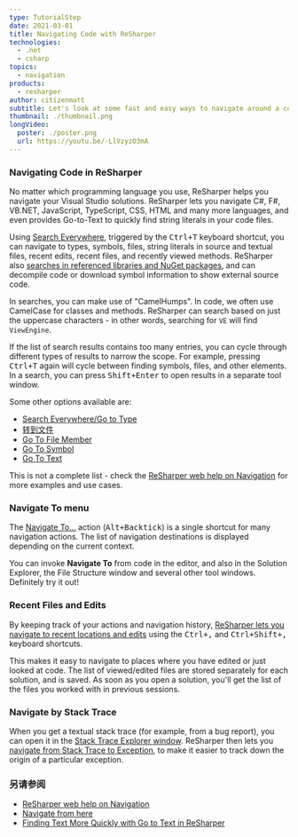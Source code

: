 ```yaml
---
type: TutorialStep
date: 2021-03-01
title: Navigating Code with ReSharper
technologies:
  - .net
  - csharp
topics:
  - navigation
products:
  - resharper
author: citizenmatt
subtitle: Let's look at some fast and easy ways to navigate around a code base.
thumbnail: ./thumbnail.png
longVideo:
  poster: ./poster.png
  url: https://youtu.be/-LlVzyzO3mA
---
```


### Navigating Code in ReSharper

No matter which programming language you use, ReSharper helps you navigate your Visual Studio solutions. ReSharper lets you navigate C#, F#, VB.NET, JavaScript, TypeScript, CSS, HTML and many more languages, and even provides Go-to-Text to quickly find string literals in your code files.

Using [Search Everywhere](https://www.jetbrains.com/help/resharper/Navigation_and_Search__Go_to_Type.html), triggered by the <kbd>Ctrl+T</kbd> keyboard shortcut, you can navigate to types, symbols, files, string literals in source and textual files, recent edits, recent files, and recently viewed methods. ReSharper also [searches in referenced libraries and NuGet packages](https://www.jetbrains.com/help/resharper/Navigation_and_Search__Navigating_to_External_Sources.html), and can decompile code or download symbol information to show external source code.

In searches, you can make use of "CamelHumps". In code, we often use CamelCase for classes and methods. ReSharper can search based on just the uppercase characters - in other words, searching for `VE` will find `ViewEngine`.

If the list of search results contains too many entries, you can cycle through different types of results to narrow the scope. For example, pressing <kbd>Ctrl+T</kbd> again will cycle between finding symbols, files, and other elements. In a search, you can press <kbd>Shift+Enter</kbd> to open results in a separate tool window.

Some other options available are:

* [Search Everywhere/Go to Type](https://www.jetbrains.com/help/resharper/Navigation_and_Search__Go_to_Type.html)
* [转到文件](https://www.jetbrains.com/help/resharper/Navigation_and_Search__Go_to_File.html)
* [Go To File Member](https://www.jetbrains.com/help/resharper/Navigation_and_Search__Go_to_File_Member.html)
* [Go To Symbol](https://www.jetbrains.com/help/resharper/Navigation_and_Search__Go_to_Symbol.html)
* [Go To Text](https://www.jetbrains.com/help/resharper/Navigation_and_Search_Go_to_Text.html)

This is not a complete list - check the [ReSharper web help on Navigation](https://www.jetbrains.com/help/resharper/Navigation_and_Search__Index.html) for more examples and use cases.

### Navigate To menu

The [Navigate To...](https://www.jetbrains.com/help/resharper/Navigation_and_Search__Navigate_from_Here.html) action (<kbd>Alt+Backtick</kbd>) is a single shortcut for many navigation actions.  The list of navigation destinations is displayed depending on the current context.

You can invoke **Navigate To** from code in the editor, and also in the Solution Explorer, the File Structure window and several other tool windows. Definitely try it out!

### Recent Files and Edits

By keeping track of your actions and navigation history, [ReSharper lets you navigate to recent locations and edits](https://www.jetbrains.com/help/resharper/Navigation_and_Search__Navigating_to_Recent_Locations.html) using the <kbd>Ctrl+,</kbd> and <kbd>Ctrl+Shift+,</kbd> keyboard shortcuts.

This makes it easy to navigate to places where you have edited or just looked at code. The list of viewed/edited files are stored separately for each solution, and is saved. As soon as you open a solution, you'll get the list of the files you worked with in previous sessions.

### Navigate by Stack Trace

When you get a textual stack trace (for example, from a bug report), you can open it in the [Stack Trace Explorer window](https://www.jetbrains.com/help/resharper/Reference__Windows__Stack_Trace_Explorer.html). ReSharper then lets you [navigate from Stack Trace to Exception](https://www.jetbrains.com/help/resharper/Navigation_and_Search__Navigating_to_Exception.html), to make it easier to track down the origin of a particular exception.

### 另请参阅

- [ReSharper web help on Navigation](https://www.jetbrains.com/help/resharper/Navigation_and_Search__Index.html)
- [Navigate from here](https://www.jetbrains.com/help/resharper/Navigation_and_Search__Navigate_from_Here.html)
- [Finding Text More Quickly with Go to Text in ReSharper](https://blog.jetbrains.com/dotnet/2020/10/12/finding-text-more-quickly-with-go-to-text-in-resharper/)
